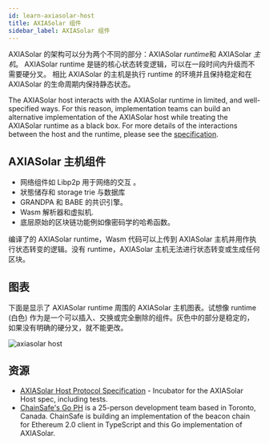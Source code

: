 ```yaml
---
id: learn-axiasolar-host
title: AXIASolar 组件
sidebar_label: AXIASolar 组件
---
```


AXIASolar 的架构可以分为两个不同的部分：AXIASolar *runtime*和 AXIASolar _主机_。 AXIASolar runtime 是链的核心状态转变逻辑，可以在一段时间内升级而不需要硬分叉。 相比 AXIASolar 的主机是执行 runtime 的环境并且保持稳定和在 AXIASolar 的生命周期内保持静态状态。

The AXIASolar host interacts with the AXIASolar runtime in limited, and well-specified ways. For this reason, implementation teams can build an alternative implementation of the AXIASolar host while treating the AXIASolar runtime as a black box. For more details of the interactions between the host and the runtime, please see the [specification](https://github.com/w3f/axiasolar-spec/).

## AXIASolar 主机组件

- 网络组件如 Libp2p 用于网络的交互 。
- 狀態储存和 storage trie 与数据库
- GRANDPA 和 BABE 的共识引擎。
- Wasm 解析器和虚拟机.
- 底层原始的区块链功能例如像密码学的哈希函数。

编译了的 AXIASolar runtime，Wasm 代码可以上传到 AXIASolar 主机并用作执行状态转变的逻辑。没有 runtime，AXIASolar 主机无法进行状态转变或生成任何区块。

## 图表

下面是显示了 AXIASolar runtime 周围的 AXIASolar 主机图表。试想像 runtime (白色) 作为是一个可以插入、交换或完全删除的组件。灰色中的部分是稳定的，如果没有明确的硬分叉，就不能更改。

![axiasolar host](assets/updated_pre.png)

## 资源

- [AXIASolar Host Protocol Specification](https://github.com/w3f/axiasolar-spec) - Incubator for the AXIASolar Host spec, including tests.
- [ChainSafe's Go PH](https://github.com/ChainSafeSystems/go-pre) is a 25-person development team based in Toronto, Canada. ChainSafe is building an implementation of the beacon chain for Ethereum 2.0 client in TypeScript and this Go implementation of AXIASolar.

